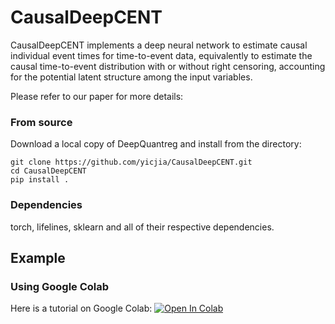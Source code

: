 # CausalDeepCENT

CausalDeepCENT implements a deep neural network to estimate causal individual event times for time-to-event data, equivalently to estimate the causal time-to-event distribution with or without right censoring, accounting for the potential latent structure among the input variables.

Please refer to our paper for more details: 


### From source

Download a local copy of DeepQuantreg and install from the directory:

	git clone https://github.com/yicjia/CausalDeepCENT.git
	cd CausalDeepCENT
	pip install .

### Dependencies

torch, lifelines, sklearn and all of their respective dependencies. 



## Example

### Using Google Colab
Here is a tutorial on Google Colab: <a href="https://colab.research.google.com/drive/1jEtjaxlTLPID2QKTCvMbHJzoojntdTyz?usp=sharing">
  	<img src="https://colab.research.google.com/assets/colab-badge.svg" alt="Open In Colab"/>
	</a>
  

